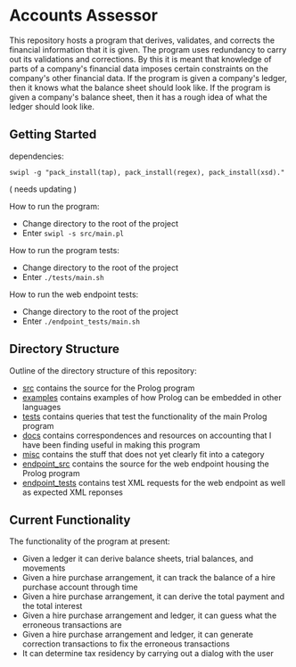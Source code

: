 # Accounts Assessor

This repository hosts a program that derives, validates, and corrects the financial information that it is given. The program uses redundancy to carry out its validations and corrections. By this it is meant that knowledge of parts of a company's financial data imposes certain constraints on the company's other financial data. If the program is given a company's ledger, then it knows what the balance sheet should look like. If the program is given a company's balance sheet, then it has a rough idea of what the ledger should look like.

## Getting Started

dependencies:

```swipl -g "pack_install(tap), pack_install(regex), pack_install(xsd)."```

( needs updating )

How to run the program:
* Change directory to the root of the project
* Enter `swipl -s src/main.pl`

How to run the program tests:
* Change directory to the root of the project
* Enter `./tests/main.sh`

How to run the web endpoint tests:
* Change directory to the root of the project
* Enter `./endpoint_tests/main.sh`

## Directory Structure

Outline of the directory structure of this repository:
* [src](src) contains the source for the Prolog program
* [examples](examples) contains examples of how Prolog can be embedded in other languages
* [tests](tests) contains queries that test the functionality of the main Prolog program
* [docs](docs) contains correspondences and resources on accounting that I have been finding useful in making this program
* [misc](misc) contains the stuff that does not yet clearly fit into a category
* [endpoint_src](endpoint_src) contains the source for the web endpoint housing the Prolog program
* [endpoint_tests](endpoint_tests) contains test XML requests for the web endpoint as well as expected XML reponses

## Current Functionality

The functionality of the program at present:
* Given a ledger it can derive balance sheets, trial balances, and movements
* Given a hire purchase arrangement, it can track the balance of a hire purchase account through time
* Given a hire purchase arrangement, it can derive the total payment and the total interest
* Given a hire purchase arrangement and ledger, it can guess what the erroneous transactions are
* Given a hire purchase arrangement and ledger, it can generate correction transactions to fix the erroneous transactions
* It can determine tax residency by carrying out a dialog with the user

